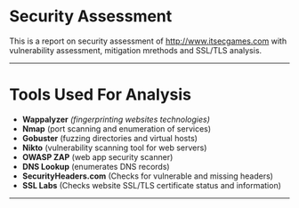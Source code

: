 # Security Assessment
This is a report on security assessment of http://www.itsecgames.com with vulnerability assessment, mitigation mrethods and SSL/TLS analysis.

---

# Tools Used For Analysis
 * **Wappalyzer**  _(fingerprinting websites technologies)_
 * **Nmap**  (port scanning and enumeration of services)
 * **Gobuster**  (fuzzing directories and virtual hosts)
 * **Nikto**  (vulnerability scanning tool for web servers)
 * **OWASP ZAP**  (web app security scanner)
 * **DNS Lookup**  (enumerates DNS records)
 * **SecurityHeaders.com** (Checks for vulnerable and missing headers)
 * **SSL Labs** (Checks website SSL/TLS certificate status and information)

---
